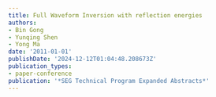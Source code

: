 ```yaml
---
title: Full Waveform Inversion with reflection energies
authors:
- Bin Gong
- Yunqing Shen
- Yong Ma
date: '2011-01-01'
publishDate: '2024-12-12T01:04:48.208673Z'
publication_types:
- paper-conference
publication: '*SEG Technical Program Expanded Abstracts*'
---
```

